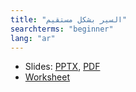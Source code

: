 ```yaml
---
title: "السير بشكل مستقيم"
searchterms: "beginner"
lang: "ar"
---
```

 <ul>
 <li class="ng-binding">Slides:
 <a href="translations/ar/beginner/MovingStraight.pptx">PPTX</a>,
 <a href="translations/ar/beginner/MovingStraight.pdf">PDF</a>
 </li>
 <li><a href="translations/ar/beginner/MovingStraight.docx">Worksheet</a>
 </li>
 </ul>
